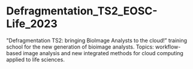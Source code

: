 # Defragmentation_TS2_EOSC-Life_2023
"Defragmentation TS2: bringing BioImage Analysts to the cloud!” training school for the new generation of bioimage analysts. Topics: workflow-based image analysis and new integrated methods for cloud computing applied to life sciences.
